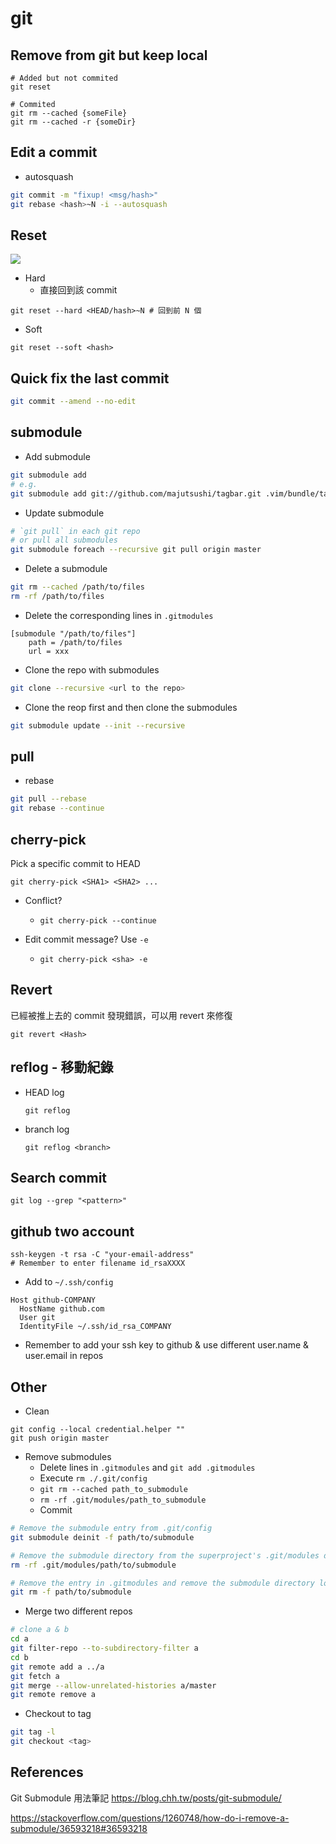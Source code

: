 # git

## Remove from git but keep local

```
# Added but not commited
git reset

# Commited
git rm --cached {someFile}
git rm --cached -r {someDir}
```

## Edit a commit

- autosquash

```bash
git commit -m "fixup! <msg/hash>"
git rebase <hash>~N -i --autosquash
```

## Reset

![](https://i.imgur.com/mAwTMCd.png)

- Hard
    - 直接回到該 commit

```bash=
git reset --hard <HEAD/hash>~N # 回到前 N 個
```

- Soft

```bash=
git reset --soft <hash>
```

## Quick fix the last commit

```bash
git commit --amend --no-edit
```

## submodule

* Add submodule

```bash
git submodule add
# e.g.
git submodule add git://github.com/majutsushi/tagbar.git .vim/bundle/tagbar
```

* Update submodule

```bash
# `git pull` in each git repo
# or pull all submodules
git submodule foreach --recursive git pull origin master
```

* Delete a submodule

```bash
git rm --cached /path/to/files
rm -rf /path/to/files
```

* Delete the corresponding lines in `.gitmodules`

```
[submodule "/path/to/files"]
    path = /path/to/files
    url = xxx

```

* Clone the repo with submodules

```bash
git clone --recursive <url to the repo>
```

* Clone the reop first and then clone the submodules

```bash
git submodule update --init --recursive
```

## pull

- rebase
```bash linenums="1"
git pull --rebase
git rebase --continue
```

## cherry-pick

Pick a specific commit to HEAD

```bash=
git cherry-pick <SHA1> <SHA2> ...
```

- Conflict?
    - `git cherry-pick --continue`

- Edit commit message? Use `-e`
    - `git cherry-pick <sha> -e`

## Revert

已經被推上去的 commit 發現錯誤，可以用 revert 來修復

```bash=
git revert <Hash>
```

## reflog - 移動紀錄

- HEAD log
    ```bash=
    git reflog
    ```

- branch log
    ```bash=
    git reflog <branch>
    ```

## Search commit

```bash=
git log --grep "<pattern>"
```

## github two account 

```bash=
ssh-keygen -t rsa -C "your-email-address"
# Remember to enter filename id_rsaXXXX
```

- Add to `~/.ssh/config`
```
Host github-COMPANY
  HostName github.com
  User git
  IdentityFile ~/.ssh/id_rsa_COMPANY
```

- Remember to add your ssh key to github & use different user.name & user.email in repos

## Other

* Clean

```
git config --local credential.helper ""
git push origin master
```

* Remove submodules
    * Delete lines in `.gitmodules` and `git add .gitmodules`
    * Execute `rm ./.git/config`
    * `git rm --cached path_to_submodule`
    * `rm -rf .git/modules/path_to_submodule`
    * Commit

```bash
# Remove the submodule entry from .git/config
git submodule deinit -f path/to/submodule

# Remove the submodule directory from the superproject's .git/modules directory
rm -rf .git/modules/path/to/submodule

# Remove the entry in .gitmodules and remove the submodule directory located at path/to/submodule
git rm -f path/to/submodule
```

* Merge two different repos

```bash
# clone a & b
cd a
git filter-repo --to-subdirectory-filter a
cd b
git remote add a ../a
git fetch a
git merge --allow-unrelated-histories a/master
git remote remove a
```

* Checkout to tag

```bash
git tag -l
git checkout <tag>
```

## References

Git Submodule 用法筆記
<https://blog.chh.tw/posts/git-submodule/>


<https://stackoverflow.com/questions/1260748/how-do-i-remove-a-submodule/36593218#36593218>
